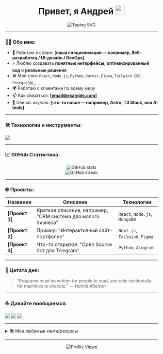 <h1 align="center">Привет, я Андрей <img src="./hand.gif" width="30"/></h1>
<p align="center">
  <img src="https://readme-typing-svg.herokuapp.com?font=Fira+Code&duration=3000&color=FFFFFF&center=true&vCenter=true&lines=%D0%A0%D0%B0%D0%B7%D1%80%D0%B0%D0%B1%D0%BE%D1%82%D1%87%D0%B8%D0%BA%2C+UI%2FUX+%D0%94%D0%B8%D0%B7%D0%B0%D0%B9%D0%BD%D0%B5%D1%80" alt="Typing SVG" />
</p>

---

### 🧑‍💻 Обо мне:
- 🎯 Работаю в сфере: **[ваша специализация — например, Веб-разработка / UI-дизайн / DevOps]**
- ⚡ Люблю создавать **понятные интерфейсы**, **оптимизированный код** и **реальные решения**
- 🛠️ Мой стек: `React`, `Node.js`, `Python`, `Docker`, `Figma`, `Tailwind CSS`, `PostgreSQL`, ...
- 🌍 Работаю с клиентами по всему миру
- 📫 Как связаться: **[email@example.com]**  
- 🌱 Сейчас изучаю: **[что-то новое — например, Astro, T3 Stack, или AI tools]**

---

### 🛠 Технологии и инструменты:
<p align="left">
  <img src="https://skillicons.dev/icons?i=js,ts,react,nextjs,nodejs,python,docker,figma,postgres,git,github,vscode" />
</p>

---

### 📈 GitHub Статистика:
<p align="center">
  <img src="https://github-readme-stats.vercel.app/api?username=your-username&show_icons=true&theme=tokyonight" alt="GitHub stats" />
  <br />
  <img src="https://github-readme-streak-stats.herokuapp.com/?user=your-username&theme=tokyonight" alt="GitHub streak" />
</p>

---

### 🌐 Проекты:
| Название | Описание | Технологии |
|----------|----------|------------|
| **[Проект 1]** | Краткое описание, например, "CRM система для малого бизнеса" | `React`, `Node.js`, `MongoDB` |
| **[Проект 2]** | Пример: "Интерактивный сайт-портфолио" | `Next.js`, `Tailwind`, `Figma` |
| **[Проект 3]** | Что-то открытое: "Open Source бот для Telegram" | `Python`, `Aiogram` |

---

### 💬 Цитата дня:
> “Programs must be written for people to read, and only incidentally for machines to execute.” — *Harold Abelson*

---

### ☕ Давайте пообщаемся:
<p>
  <a href="mailto:email@example.com"><img src="https://img.shields.io/badge/email-D14836?style=for-the-badge&logo=gmail&logoColor=white"/></a>
  <a href="https://t.me/yourusername"><img src="https://img.shields.io/badge/telegram-2CA5E0?style=for-the-badge&logo=telegram&logoColor=white"/></a>
  <a href="https://linkedin.com/in/yourusername"><img src="https://img.shields.io/badge/linkedin-0077B5?style=for-the-badge&logo=linkedin&logoColor=white"/></a>
</p>

---

<details>
<summary>📚 Мои любимые книги/ресурсы</summary>

- *Clean Code* — Robert C. Martin  
- *Designing Interfaces* — Jenifer Tidwell  
- *You Don’t Know JS*  
- [Frontend Mentor](https://www.frontendmentor.io/)
- [Awesome GitHub Profiles](https://github.com/EddieHubCommunity/awesome-github-profiles)

</details>

---

<p align="center">
  <img src="https://komarev.com/ghpvc/?username=your-username&color=blue" alt="Profile Views" />
</p>
